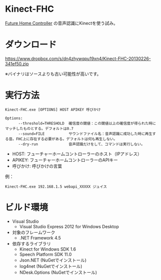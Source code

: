 Kinect-FHC
==========

[Future Home Controller](http://rti-giken.jp/) の音声認識にKinectを使う試み。

ダウンロード
============
https://www.dropbox.com/s/dn4zhywqpu19xn4/Kinect-FHC-20130226-341ef50.zip

※バイナリはソースよりも古い可能性が高いです。

実行方法
========

```
Kinect-FHC.exe [OPTIONS] HOST APIKEY 呼びかけ

Options:
      --threshold=THRESHOLD  確信度の閾値：この閾値以上の確信度が得られた時にマッチしたものとする。デフォルトは0.7
      --sound=FILE           サウンドファイル名：音声認識に成功した時に再生する音。FHC上に存在する必要がある。デフォルトは何も再生しない。
	  --dry-run              音声認識だけをして、コマンドは実行しない。
```

* HOST: フューチャーホームコントローラーのホスト（IPアドレス）
* APIKEY: フューチャーホームコントローラーのAPIキー
* 呼びかけ: 呼びかけの言葉

例：
```
Kinect-FHC.exe 192.168.1.5 webapi_XXXXX ジュイス
```

ビルド環境
==========

* Visual Studio
  * Visual Studio Express 2012 for Windows Desktop
* 対象のフレームワーク
  * .NET Framework 4.5
* 依存するライブラリ
  * Kinect for Windows SDK 1.6
  * Speech Platform SDK 11.0
  * Json.NET (NuGetでインストール)
  * log4net (NuGetでインストール)
  * NDesk.Options (NuGetでインストール)
